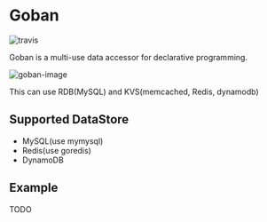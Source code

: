 Goban
======
![travis](https://travis-ci.org/twainy/goban.svg)

Goban is a multi-use data accessor for declarative programming.

![goban-image](http://gyazo.dyndns.info/data/60a4ffff75fa199b4c62cce4fb400972.png)

This can use RDB(MySQL) and KVS(memcached, Redis, dynamodb)

Supported DataStore
-----
- MySQL(use mymysql)
- Redis(use goredis)
- DynamoDB

Example
----
TODO

